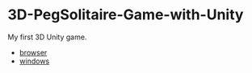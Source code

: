 # 3D-PegSolitaire-Game-with-Unity
My first 3D Unity game.

- [browser](https://AhmetUsluoglu.github.io/3D-PegSolitaire-Game-with-Unity)
- [windows](https://github.com/AhmetUsluoglu/3D-PegSolitaire-Game-with-Unityy/releases)
